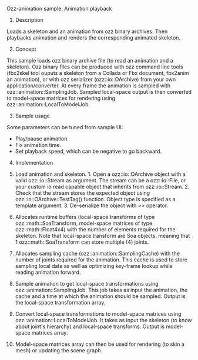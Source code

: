 Ozz-animation sample: Animation playback

1. Description

Loads a skeleton and an animation from ozz binary archives. Then playbacks animation and renders the corresponding animated skeleton.

2. Concept

This sample loads ozz binary archive file (to read an animation and a skeleton). Ozz binary files can be produced with ozz command line tools (fbx2skel tool ouputs a skeleton from a Collada or Fbx document, fbx2anim an animation), or with ozz serializer (ozz::io::OArchive) from your own application/converter.
At every frame the animation is sampled with ozz::animation::SamplingJob. Sampled local-space output is then converted to model-space matrices for rendering using ozz::animation::LocalToModelJob.

3. Sample usage

Some parameters can be tuned from sample UI:
  - Play/pause animation.
  - Fix animation time.
  - Set playback speed, which can be negative to go backward.

4. Implementation

  1. Load animation and skeleton.
    1. Open a ozz::io::OArchive object with a valid ozz::io::Stream as argument. The stream can be a ozz::io::File, or your custom io read capable object that inherits from ozz::io::Stream.
    2. Check that the stream stores the expected object using ozz::io::OArchive::TestTag() function. Object type is specified as a template argument.
    3. De-serialize the object with >> operator.
  2. Allocates runtime buffers (local-space transforms of type ozz::math::SoaTransform, model-space matrices of type ozz::math::Float4x4) with the number of elements required for the skeleton. Note that local-space transform are Soa objects, meaning that 1 ozz::math::SoaTransform can store multiple (4) joints.
  3. Allocates sampling cache (ozz::animation::SamplingCache) with the number of joints required for the animation. This cache is used to store sampling local data as well as optimizing key-frame lookup while reading animation forward.
  4. Sample animation to get local-space transformations using ozz::animation::SamplingJob. This job takes as input the animation, the cache and a time at which the animation should be sampled. Output is the local-space transformation array.
  5. Convert local-space transformations to model-space matrices using ozz::animation::LocalToModelJob. It takes as input the skeleton (to know about joint's hierarchy) and local-space transforms. Output is model-space matrices array.
  6. Model-space matrices array can then be used for rendering (to skin a mesh) or updating the scene graph.